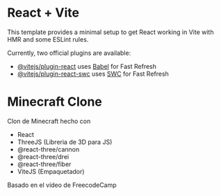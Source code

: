 # React + Vite

This template provides a minimal setup to get React working in Vite with HMR and some ESLint rules.

Currently, two official plugins are available:

- [@vitejs/plugin-react](https://github.com/vitejs/vite-plugin-react/blob/main/packages/plugin-react/README.md) uses [Babel](https://babeljs.io/) for Fast Refresh
- [@vitejs/plugin-react-swc](https://github.com/vitejs/vite-plugin-react-swc) uses [SWC](https://swc.rs/) for Fast Refresh


# Minecraft Clone

Clon de Minecraft hecho con

- React
- ThreeJS (Libreria de 3D para JS)
- @react-three/cannon
- @react-three/drei
- @react-three/fiber
- ViteJS (Empaquetador)

Basado en el vídeo de FreecodeCamp
